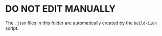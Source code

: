 # DO NOT EDIT MANUALLY

The `.json` files in this folder are automatically created by the `build-i18n` script.
